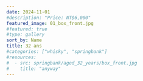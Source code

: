 ```yaml
---
date: 2024-11-01
#description: "Price: NT$6,000"
featured_image: 01_box_front.jpg
#featured: true
#type: gallery
sort_by: Name
title: 32 ans
#categories: ["whisky", "springbank"]
#resources:
#  - src: springbank/aged_32_years/box_front.jpg
#    title: "anyway"
---
```


